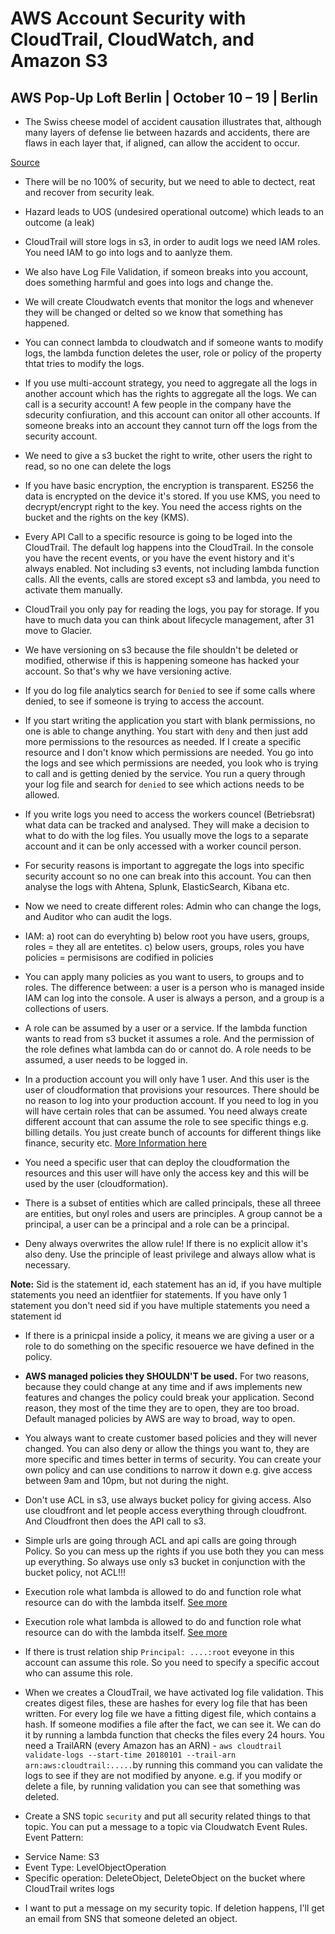# AWS Account Security with CloudTrail, CloudWatch, and Amazon S3
## AWS Pop-Up Loft Berlin | October 10 – 19 | Berlin

* The Swiss cheese model of accident causation illustrates that, although many layers of defense lie between hazards and accidents, there are flaws in each layer that, if aligned, can allow the accident to occur.

[Source](https://en.wikipedia.org/wiki/Swiss_cheese_model)

* There will be no 100% of security, but we need to able to dectect, reat and recover from security leak. 

* Hazard leads to UOS (undesired operational outcome) which leads to an outcome (a leak)

* CloudTrail will store logs in s3, in order to audit logs we need IAM roles. You need IAM to go into logs and to aanlyze them.

* We also have Log File Validation, if someon breaks into you account, does something harmful and goes into logs and change the.

* We will create Cloudwatch events that monitor the logs and whenever they will be changed or delted so we know that something has happened.

* You can connect lambda to cloudwatch and if someone wants to modify logs, the lambda function deletes the user, role or policy of the property thtat tries to modify the logs.

* If you use multi-account strategy, you need to aggregate all the logs in another account which has the rights to aggregate all the logs. We can call is a security account! A few people in the company have the sdecurity confiuration, and this account can onitor all other accounts. If someone breaks into an account they cannot turn off the logs from the security account.

* We need to give a s3 bucket the right to write, other users the right to read, so no one can delete the logs

* If you have basic encryption, the encryption is transparent. ES256 the data is encrypted on the device it's stored. If you use KMS, you need to decrypt/encrypt right to the key. You need the access rights on the bucket and the rights on the key (KMS).

* Every API Call to a specific resource is going to be loged into the CloudTrail. The default log happens into the CloudTrail. In the console you have the recent events, or you have the event history and it's always enabled. Not including s3 events, not including lambda function calls. All the events, calls are stored except s3 and lambda, you need to activate them manually.

* CloudTrail you only pay for reading the logs, you pay for storage. If you have to much data you can think about lifecycle management, after 31 move to Glacier. 

* We have versioning on s3 because the file shouldn't be deleted or modified, otherwise if this is happening someone has hacked your account. So that's why we have versioning active. 

* If you do log file analytics search for `Denied` to see if some calls where denied, to see if someone is trying to access the account.

* If you start writing the application you start with blank permissions, no one is able to change anything. You start with `deny` and then just add more permissions to the resources as needed. If I create a specific resource and I don't know which permissions are needed. You go into the logs and see which permissions are needed, you look who is trying to call and is getting denied by the service. You run a query through your log file and search for `denied` to see which actions needs to be allowed.

* If you write logs you need to access the workers councel (Betriebsrat) what data can be tracked and analysed. They will make a decision to what to do with the log files. You usually move the logs to a separate account and it can be only accessed with a worker council person.

* For security reasons is important to aggregate the logs into specific security account so no one can break into this account. You can then analyse the logs with Ahtena, Splunk, ElasticSearch, Kibana etc.

* Now we need to create different roles: Admin who can change the logs, and Auditor who can audit the logs.

* IAM: 
a) root can do everyhting
b) below root you have users, groups, roles = they all are entetites.
c) below users, groups, roles you have policies = permisisons are codified in policies

* You can apply many policies as you want to users, to groups and to roles. The difference between: a user is a person who is managed inside IAM can log into the console. A user is always a person, and a group is a collections of users.

* A role can be assumed by a user or a service. If the lambda function wants to read from s3 bucket it assumes a role. And the permission of the role defines what lambda can do or cannot do. A role needs to be assumed, a user needs to be logged in. 

* In a production account you will only have 1 user. And this user is the user of cloudformation that provisions your resources. There should be no reason to log into your production account. If you need to log in you will have certain roles that can be assumed. You need always create different account that can assume the role to see specific things e.g. billing details. You just create bunch of accounts for different things like finance, security etc. [More Information here](https://aws.amazon.com/answers/account-management/aws-multi-account-security-strategy/)

* You need a specific user that can deploy the cloudformation the resources and this user will have only the access key and this will be used by the user (cloudformation). 

* There is a subset of entities which are called principals, these all threee are entities, but onyl roles and users are principles. A group cannot be a principal, a user can be a principal and a role can be a principal. 

* Deny always overwrites the allow rule! If there is no explicit allow it's also deny. Use the principle of least privilege and always allow what is necessary. 

**Note:** Sid is the statement id, each statement has an id, if you have multiple statements you need an identfiier for statements. If you have only 1 statement you don't need sid if you have multiple statements you need a statement id

* If there is a prinicpal inside a policy, it means we are giving a user or a role to do something on the specific resouerce we have defined in the policy. 

* **AWS managed policies they SHOULDN'T be used.** For two reasons, because they could change at any time and if aws implements new features and changes the policy could break your application. Second reason, they most of the time they are to open, they are too broad. Default managed policies by AWS are way to broad, way to open. 

* You always want to create customer based policies and they will never changed. You can also deny or allow the things you want to, they are more specific and times better in terms of security. You can create your own policy and can use conditions to narrow it down e.g. give access between 9am and 10pm, but not during the night. 

* Don't use ACL in s3, use always bucket policy for giving access. Also use cloudfront and let people access everything through cloudfront. And Cloudfront then does the API call to s3. 

* Simple urls are going through ACL and api calls are going through Policy. So you can mess up the rights if you use both they you can mess up everything. So always use only s3 bucket in conjunction with the bucket policy, not ACL!!!

* Execution role what lambda is allowed to do and function role what resource can do with the lambda itself. [See more](https://docs.aws.amazon.com/lambda/latest/dg/intro-permission-model.html)

* Execution role what lambda is allowed to do and function role what resource can do with the lambda itself. [See more](https://docs.aws.amazon.com/lambda/latest/dg/intro-permission-model.html)

* If there is trust relation ship `Principal: ....:root` eveyone in this account can assume this role. So you need to specify a specific accout who can assume this role. 

* When we creates a CloudTrail, we have activated log file validation. This creates digest files, these are hashes for every log file that has been written. For every log file we have a fitting digest file, which contains a hash. If someone modifies a file after the fact, we can see it. We can do it by running a lambda function that checks the files every 24 hours. You need a TrailARN (every Amazon has an ARN) - `aws cloudtrail validate-logs --start-time 20180101 --trail-arn arn:aws:cloudtrail:.....`by running this command you can validate the logs to see if they are not modified by anyone. e.g. if you modify or delete a file, by running validation you can see that something was deleted.

* Create a SNS topic `security` and put all security related things to that topic. You can put a message to a topic via Cloudwatch Event Rules. Event Pattern:

- Service Name: S3
- Event Type: LevelObjectOperation
- Specific operation: DeleteObject, DeleteObject on the bucket where CloudTrail writes logs

* I want to put a message on my security topic. If deletion happens, I'll get an email from SNS that someone deleted an object.


